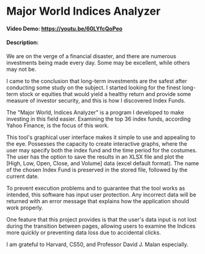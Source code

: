 # Major World Indices Analyzer
#### Video Demo: 	https://youtu.be/60LYfcQoPeo
#### Description:
We are on the verge of a financial disaster, and there are numerous investments being made every day.
Some may be excellent, while others may not be.

I came to the conclusion that long-term investments are the safest after conducting some study on the subject.
I started looking for the finest long-term stock or equities that would yield a healthy return and provide some measure of investor security, and this is how I discovered Index Funds.

The "Major World, Indices Analyzer" is a program I developed to make investing in this field easier.
Examining the top 36 index funds, according Yahoo Finance, is the focus of this work.

This tool's graphical user interface makes it simple to use and appealing to the eye.
Possesses the capacity to create interactive graphs, where the user may specify both the index fund and the time period for the costumes.
The user has the option to save the results in an XLSX file and plot the [High, Low, Open, Close, and Volume] data (excel default format).
The name of the chosen Index Fund is preserved in the stored file, followed by the current date.

To prevent execution problems and to guarantee that the tool works as intended, this software has input user protection.
Any incorrect data will be returned with an error message that explains how the application should work properly.

One feature that this project provides is that the user's data input is not lost during the transition between pages, allowing users to examine the Indices more quickly or preventing data loss due to accidental clicks.

I am grateful to Harvard, CS50, and Professor David J. Malan especially.



